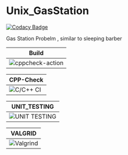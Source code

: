 # Unix_GasStation

[![Codacy Badge](https://api.codacy.com/project/badge/Grade/63842dfecd204d5a957f619d79c09981)](https://app.codacy.com/gh/99002442/Unix_GasStation?utm_source=github.com&utm_medium=referral&utm_content=99002442/Unix_GasStation&utm_campaign=Badge_Grade)

Gas Station Probelm , similar to sleeping barber 


|Build|  
|-----|  
|![cppcheck-action](https://github.com/99002442/Unix_GasStation/workflows/cppcheck-action/badge.svg)|


|CPP-Check|
|-----|
|![C/C++ CI](https://github.com/99002442/Unix_GasStation/workflows/C/C++%20CI/badge.svg)|                                                                                         



|UNIT_TESTING|
|-----|
|![UNIT TESTING](https://github.com/99002442/Unix_GasStation/workflows/UNIT%20TESTING/badge.svg)|


|VALGRID|
|-----|
|![Valgrind](https://github.com/99002442/Unix_GasStation/workflows/Valgrind/badge.svg)|
